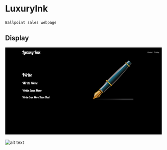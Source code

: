# LuxuryInk

```sh
Ballpoint sales webpage
```

## Display

![alt text](https://github.com/EtienneCosta/Mestrado/blob/main/PRI2020/TP1/index.png)



![alt text](https://github.com/EtienneCosta/Mestrado/new/main/PRI2020/TP1/sales.png?raw=true)


